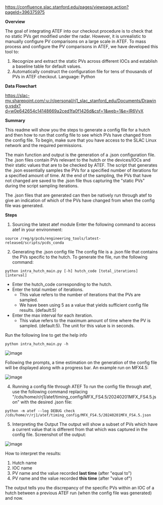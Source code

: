https://confluence.slac.stanford.edu/pages/viewpage.action?pageId=396375975

**Overview**

The goal of integrating ATEF into our checkout procedure is to check that no static PVs get modified under the radar. 
However, it is unrealistic to manually configure PV comparisons on a large scale in ATEF.
To mass process and configure the PV comparisons in ATEF, we have developed this tool to:
1) Recognize and extract the static PVs across different IOCs and establish a baseline table for default values.
2) Automatically construct the configuration file for tens of thousands of PVs in ATEF checkout.
Language: Python



**Data Flowchart**

https://slac-my.sharepoint.com/:u:/r/personal/rj1_slac_stanford_edu/Documents/Drawing.vsdx?d=w0e642654c14148669a2ced1fa0f1426d&csf=1&web=1&e=lR6VyX



**Summary**

This readme will show you the steps to generate a config file for a hutch and then how to run that config file to see which PVs have changed from the config file. To begin, make sure that you have access to the SLAC Linux network and the required permissions.

The main function and output is the generation of a .json configuration file. The .json files contain PVs relevant to the hutch or the devices/IOCs and their static values that are to be checked by ATEF. The script that generates the .json essentially samples the PVs for a specified number of iterations for a specified amount of time. At the end of the sampling, the PVs that have not changed are saved to the .json file thus capturing the "static PVs" during the script sampling iterations.

The .json files that are generated can then be natively run through atef to give an indication of which of the PVs have changed from when the config file was generated.



**Steps**

1. Sourcing the latest atef module
Enter the following command to access atef in your environment:

```
source /reg/g/pcds/engineering_tools/latest-released/scripts/pcds_conda
```

2. Generating the .json config file
The config file is a .json file that contains the PVs specific to the hutch. 
To generate the file, run the following command:

```
python intra_hutch_main.py [-h] hutch_code [total_iterations] [interval]
```

- Enter the hutch_code corresponding to the hutch.
- Enter the total number of iterations.
   - This value refers to the number of iterations that the PVs are sampled.
   - We have been using 5 as a value that yields sufficient config file results. (default:5)
- Enter the max interval for each iteration.
   - This value refers to the maximum amount of time where the PV is sampled. (default:5). The unit for this value is in seconds.

Run the following line to get the help info
```
python intra_hutch_main.py -h
```

![image](https://github.com/slaclab/ATEF_timing_config/assets/141056563/1779cff7-0967-472d-a8f2-ec8c6e1145c1)

Following the prompts, a time estimation on the generation of the config file will be displayed along with a progress bar.
An example run on MFX4.5:

![image](https://github.com/slaclab/ATEF_timing_config/assets/141056563/2f8464a0-f133-410b-9702-533310a33e38)


4. Running a config file through ATEF
To run the config file through atef, use the following command replacing "/cds/home/r/rj1/atef/timing_config/MFX_FS4.5/20240201MFX_FS4.5.json" with the desired .json file: 

```
python -m atef --log DEBUG check /cds/home/r/rj1/atef/timing_config/MFX_FS4.5/20240201MFX_FS4.5.json
```

5. Interpreting the Output
The output will show a subset of PVs which have a current value that is different from that which was captured in the config file. 
Screenshot of the output:

![image](https://github.com/slaclab/ATEF_timing_config/assets/141056563/ac832bf2-0a04-4cd0-be39-6e66b26c085a)

How to interpret the results:

  1. Hutch name
  2. IOC name
  3. PV name and the value recorded **last time** (after "equal to")
  4. PV name and the value recorded **this time** (after "value of")


The output tells you the discrepancy of the specific PVs within an IOC of a hutch between a previous ATEF run (when the config file was generated) and now.





















